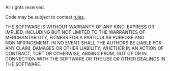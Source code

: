 All rights reserved.

Code may be subject to contest [rules](https://www.kaggle.com/c/noaa-right-whale-recognition/rules).

THE SOFTWARE IS WITHOUT WARRANTY OF ANY KIND, EXPRESS OR IMPLIED, INCLUDING BUT NOT LIMITED TO THE WARRANTIES OF MERCHANTABILITY, FITNESS FOR A PARTICULAR PURPOSE AND NONINFRINGEMENT. IN NO EVENT SHALL THE AUTHORS BE LIABLE FOR ANY CLAIM, DAMAGES OR OTHER LIABILITY, WHETHER IN AN ACTION OF CONTRACT, TORT OR OTHERWISE, ARISING FROM, OUT OF OR IN CONNECTION WITH THE SOFTWARE OR THE USE OR OTHER DEALINGS IN THE SOFTWARE.

